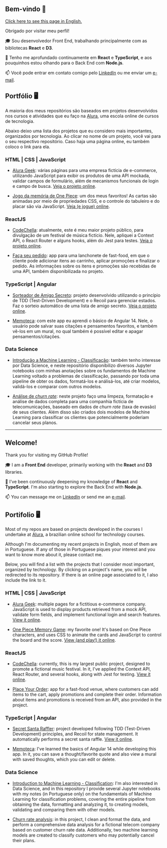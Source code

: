 ## Bem-vindo 👋

[Click here to see this page in English.](#welcome)

Obrigado por visitar meu perfil! 

🎓 Sou desenvolvedor Front End, trabalhando principalmente com as bibliotecas **React** e **D3**. 

🌱 Tenho me aprofundado continuamente em **React** e **TypeScript**, e aos pouquinhos estou olhando para o Back End com **Node.js**.

📫 Você pode entrar em contato comigo pelo  [LinkedIn](https://www.linkedin.com/in/zingarelli/) ou me enviar um [e-mail](mailto:zingarelli.m@gmail.com). 

## Portfólio 🖥️

A maioria dos meus repositórios são baseados em projetos desenvolvidos nos cursos e atividades que eu faço na [Alura](https://www.alura.com.br), uma escola online de cursos de tecnologia.

Abaixo deixo uma lista dos projetos que eu considero mais importantes, organizados por tecnologia. Ao clicar no nome de um projeto, você vai para o seu respectivo repositório. Caso haja uma página online, eu também coloco o link para ela.

### HTML | CSS | JavaScript

- [Alura Geek](https://github.com/zingarelli/alurageek): várias páginas para uma empresa fictícia de e-commerce, utilizando JavaScript para exibir os produtos de uma API mockada, validar campos de formulário, além de mecanismos funcionais de login e campo de busca.  [Veja o projeto online](https://zingarelli.github.io/alurageek/). 

- [Jogo da memória de One Piece](https://github.com/zingarelli/desafios-bootcamp-TQI-DIO/tree/main/JavaScript): um dos meus favoritos! As cartas são animadas por meio de propriedades CSS, e o controle do tabuleiro e do placar são via JavaScript. [Veja (e jogue) online](https://bootcamp-tqi-dio-javascript.vercel.app).

### ReactJS

- [CodeChella](https://github.com/zingarelli/codechella): atualmente, este é meu maior projeto público, para divulgação de um festival de música fictício. Nele, apliquei a Context API, o  React Router e alguns hooks, além do Jest para testes. [Veja o projeto online](https://codechella-puce.vercel.app).

- [Faça seu pedido](https://github.com/zingarelli/place-your-order): app para uma lanchonete de fast-food, em que o cliente pode adicionar itens ao carrinho, aplicar promoções e  finalizar o pedido. As informações sobre os itens e promoções são recebidas de uma API, também disponibilizada no projeto.

### TypeScript | Angular

- [Sorteador de Amigo Secreto](https://github.com/zingarelli/secret-santa-raffler): projeto desenvolvido utilizando o princípio de TDD (Test-Driven Development) e o Recoil para gerenciar estados. Faz o sorteio automático de uma lista de amigo secreto. [Veja o projeto online](https://secret-santa-raffler-zingarelli.vercel.app).

- [Memoteca](https://github.com/zingarelli/memoteca): com este app eu aprendi o básico de Angular 14. Nele, o usuário pode salvar suas citações e pensamentos favoritos, e também vê-los em um mural, no qual também é possível editar e apagar pensamentos/citações.

### Data Science

- [Introdução a Machine Learning - Classificação](https://github.com/zingarelli/Python_ML_Alura): também tenho interesse por Data Science, e neste repositório disponibilizo diversos Jupyter notebooks com minhas anotações sobre os fundamentos de Machine Learning voltado a problemas de classificação, passando por toda uma pipeline de obter os dados, formatá-los e análisá-los, até criar modelos, validá-los e comparar com outros modelos.

- [Análise de *churn rate*](https://github.com/zingarelli/Alura_Voz-Data_Science_Challenge): neste projeto faço uma limpeza, formatação e análise de dados completa para uma companhia fictícia de telecomunicações, baseado em dados de *churn rate* (taxa de evasão) de seus clientes. Além disso são criados dois modelos de Machine Learning para classificar os clientes que potencialmente poderiam cancelar seus planos.

---

## Welcome!

Thank you for visiting my GitHub Profile! 

🎓 I am a **Front End** developer, primarily working with the **React** and **D3** libraries. 

🌱 I've been continuously deepening my knowledge of **React** and **TypeScript**. I'm also starting to explore the Back End with **Node.js**.

📫 You can message me on [LinkedIn](https://www.linkedin.com/in/zingarelli/) or send me an [e-mail](mailto:zingarelli.m@gmail.com). 

## Portifolio 🖥️

Most of my repos are based on projects developed in the courses I undertake at [Alura](https://www.alura.com.br), a brazilian online school for technology courses. 

Although I'm documenting my recent projects in English, most of them are in Portuguese. If any of those in Portuguese piques your interest and you want to know more about it, please contact me.

Below, you will find a list with the projects that I consider most important, organized by technology. By clicking on a project's name, you will be redirected to its repository. If there is an online page associated to it, I also include the link to it.

### HTML | CSS | JavaScript

- [Alura Geek](https://github.com/zingarelli/alurageek): multiple pages for a fictitious e-commerce company. JavaScript is used to display products retrieved from a mock API, validate form fields, and implement functional login and search features.  [View it online](https://zingarelli.github.io/alurageek/). 

- [One Piece Memory Game](https://github.com/zingarelli/desafios-bootcamp-TQI-DIO/tree/main/JavaScript): my favorite one! It's based on One Piece characters, and uses CSS to animate the cards and JavaScript to control the board and the score. [View (and play!) it online](https://bootcamp-tqi-dio-javascript.vercel.app).

### ReactJS

- [CodeChella](https://github.com/zingarelli/codechella):  currently, this is my largest public project, designed to promote a fictional music festival. In it, I've applied the Context API, React Router, and several hooks, along with Jest for testing. [View it online](https://codechella-puce.vercel.app).

- [Place Your Order](https://github.com/zingarelli/place-your-order): app for a fast-food venue, where customers can add items to the cart, apply promotions and complete their order. Information about items and promotions is received from an API, also provided in the project.

### TypeScript | Angular

- [Secret Santa Raffler](https://github.com/zingarelli/secret-santa-raffler): project developed following TDD (Test-Driven Development) principles, and Recoil for state management. It automatically performs a secret santa raffle. [View it online](https://secret-santa-raffler-zingarelli.vercel.app).

- [Memoteca](https://github.com/zingarelli/memoteca): I've learned the basics of Angular 14 while developing this app. In it, you can save a thought/favorite quote and also view a mural with saved thoughts, which you can edit or delete.

### Data Science

- [Introduction to Machine Learning - Classification](https://github.com/zingarelli/Python_ML_Alura): I'm also interested in Data Science, and in this repository I provide several Jupyter notebooks with my notes (in Portuguese only) on the fundamentals of Machine Learning for classification problems, covering the entire pipeline from obtaining the data, formatting and analyzing it, to creating models, validating and comparing them with other models.

- [Churn rate analysis](https://github.com/zingarelli/Alura_Voz-Data_Science_Challenge): in this project, I clean and format the data, and perform a comprehensive data analysis for a fictional telecom company based on customer churn rate data. Additionally, two machine learning models are created to classify customers who may potentially cancel their plans.
